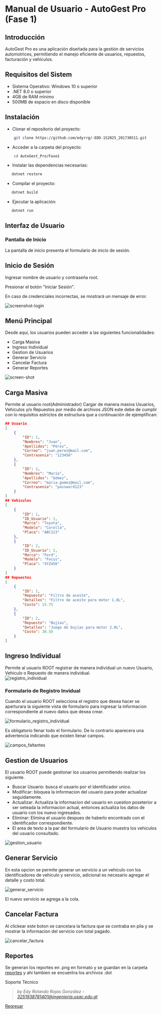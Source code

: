 # Manual de Usuario - AutoGest Pro (Fase 1)

## Introducción

AutoGest Pro es una aplicación diseñada para la gestión de servicios automotrices, permitiendo el manejo eficiente de usuarios, repuestos, facturación y vehículos.

## Requisitos del Sistem

- Sistema Operativo: Windows 10 o superior
- .NET 8.0 o superior
- 4GB de RAM mínimo
- 500MB de espacio en disco disponible

## Instalación

- Clonar el repositorio del proyecto:  

```sh
    git clone https://github.com/edyrrg/-EDD-1S2025_201730511.git 
```

- Acceder a la carpeta del proyecto:

```sh
    cd AutoGest_Pro/Fase1
```

- Instalar las dependencias necesarias:

```sh
   dotnet restore
```

- Compilar el proyecto:

```bash
   dotnet build
```

- Ejecutar la aplicación:

```bash
   dotnet run
```

## Interfaz de Usuario

### Pantalla de Inicio

La pantalla de inicio presenta el formulario de inicio de sesión.

## Inicio de Sesión

Ingresar nombre de usuario y contraseña root.

Presionar el botón "Iniciar Sesión".

En caso de credenciales incorrectas, se mostrará un mensaje de error.

![screenshot-login](../images/login.png)

## Menú Principal

Desde aquí, los usuarios pueden acceder a las siguientes funcionalidades:

- Carga Masiva
- Ingreso Individual
- Gestion de Usuarios
- Generar Servicio
- Cancelar Factura
- Generar Reportes

![screen-shot](../images/carga_masiva.png)

## Carga Masiva

Permite al usuario root(Administrador) Cargar de manera masiva Usuarios, Vehiculos y/o Repuestos por medio de archivos JSON este debe de cumplir con lo requisitos estrictos de estructura que a continuación de ejemplifican:

```JSON
## Usuario
[
    {
        "ID": 1,
        "Nombres": "Juan",
        "Apellidos": "Pérez",
        "Correo": "juan.perez@mail.com",
        "Contrasenia": "123456"
    },
    {
        "ID": 2,
        "Nombres": "María",
        "Apellidos": "Gómez",
        "Correo": "maria.gomez@mail.com",
        "Contrasenia": "password123"
    }
]
## Vehículos
[
    {
        "ID": 1,
        "ID_Usuario": 1,
        "Marca": "Toyota",
        "Modelo": "Corolla",
        "Placa": "ABC123"
    },
    {
        "ID": 2,
        "ID_Usuario": 2,
        "Marca": "Ford",
        "Modelo": "Focus",
        "Placa": "XYZ456"
    }
]
## Repuestos
[
    {
        "ID": 1,
        "Repuesto": "Filtro de aceite",
        "Detalles": "Filtro de aceite para motor 1.8L",
        "Costo": 15.75
    },
    {
        "ID": 2,
        "Repuesto": "Bujías",
        "Detalles": "Juego de bujías para motor 2.0L",
        "Costo": 30.50
    }
]
```

## Ingreso Individual

Permite al usuario ROOT registrar de manera individual un nuevo Usuario, Vehiculo o Repuesto de manera individual.  
![registro_individual](/documentation/images/menu_ingreso_individual.png)

### Formulario de Registro Invidual

Cuando el usuario ROOT selecciona el registro que desea hacer se aperturara la siguiente vista de formulario para ingresar la informacion correspondiente al nuevo datos que desea crear.  

![formulario_registro_individual](/documentation/images/formulario_ingreso_individual.png)

Es obligatorio llenar todo el formulario.
De lo contrario aparecera una advertencia indicando que existen llenar campos.

![campos_faltantes](/documentation/images/advertencia_campos_faltantes.png)

## Gestion de Usuarios

El usuario ROOT puede gestionar los usuarios permitiendo realizar los siguiente.  

- Buscar Usuario: busca el usuario por el identificador unico.
- Modificar: bloquea la informacion del usuario para poder actualizar seguidamente.
- Actualizar: Actualiza la informacion del usuario en cuestion poseterior a ser seteada la informacion actual, entonces actualiza los datos de usuario con los nuevo ingresados.
- Eliminar: Elimina el usuario despues de haberlo encontrado con el identificador correspondiente.
- El area de texto a la par del formulario de Usuario muestra los vehiculos del usuario consultado.

![gestion_usuario](/documentation/images/gestion_usuario.png)

## Generar Servicio

En esta opcion se permite generar un servicio a un vehiculo con los identificadores de vehiculo y servicio, adicional es necesario agregar el detalle y costo total.  

![generar_servicio](/documentation/images/generar_servicio.png)

El nuevo servicio se agrega a la cola.

## Cancelar Factura

Al clickear este boton se cancelara la factura que se contraba en pila y se mostrar la informacion del servicio con total pagado.

![cancelar_factura](/documentation/images/cancelar_factura.png)

## Reportes

Se generan los reportes en .png en formato y se guardan en la carpeta [reportes](/reportes/) y ahi tambien se encuentra los archivos .dot  

Soporte Técnico

> *by Edy Rolando Rojas González - [3251938781401@ingenieria.usac.edu.gt](mail:3251938781401@ingenieria.usac.edu.gt)*

[Regresar](/README.md)
